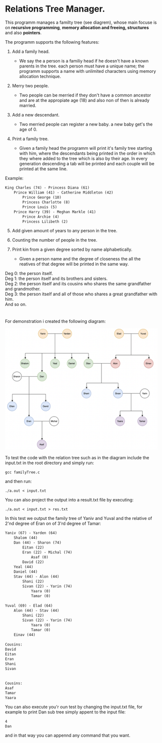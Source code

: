 # Relations Tree Manager.

This programm manages a familty tree (see diagrem), whose main focuse is on **recursive programming**, **memory allocation and freeing, structures** and also **pointers**.

The programm supports the following features:

1. Add a family head.
    * We say the a person is a familiy head if he doesn't have a known parents in the tree.
    each person must have a unique name; the programm supports a name with unlimited characters using memory allocation technique.

2. Merry two people.

    * Two people can be merried if they don't have a common ancestor and are at the appropiate age (18) and also non of then is already married.

3. Add a new descendant.

    * Two merried people can register a new baby. a new baby get's the age of 0.

4. Print a family tree.

    * Given a family head the programm will print it's family tree starting with him, where 
    the descendants being printed in the order in which they where added to the tree which is also by their age.
    In every generation descending a tab will be printed and each couple will be printed at the same line.

Example:

```
King Charles (74) - Princess Diana (61)
    Prince William (41) - Catherine Middleton (42)
        Prince George (10)
        Princess Charlotte (8)
        Prince Louis (5)
    Prince Harry (39) - Meghan Markle (41)
        Prince Archie (4)
        Princess Lilibeth (2) 
```

5. Add given amount of years to any person in the tree.

6. Counting the number of people in the tree.

7. Print kin from a given degree sorted by name alphabetically.

    * Given a person name and the degree of closeness the all the reatives of that degree will be printed in the same way. 

Deg 0: the person itself.  
Deg 1: the person itself and its brothers and sisters.  
Deg 2: the person itself and its cousins who shares the same grandfather and grandmother.  
Deg 3: the person itself and all of those who shares a great grandfather with him.  
And so on. 

#

For demonstration i created the following diagram:

![Diagram](relationTree.png)

To test the code with the relation tree such as in the diagram include the input.txt in the root directory and simply run:

```
gcc familyTree.c
```
and then run:
```
./a.out < input.txt
```
You can also project the output into a result.txt file by executing:
```
./a.out < input.txt > res.txt
```

In this test we output the family tree of Yaniv and Yuval and the relative of 2'nd degree of Eran on of 3'rd degree of Tamar:

```
Yaniv (67) - Yarden (64)
	Shalom (44)
	Dan (44) - Sharon (74)
		Eitan (22)
		Eran (22) - Michal (74)
			Asaf (0)
		David (22)
	Yeal (44)
	Daniel (44)
	Stav (44) - Alon (44)
		Shani (22)
		Sivan (22) - Yarin (74)
			Yaara (0)
			Tamar (0)

Yuval (69) - Elad (64)
	Alon (44) - Stav (44)
		Shani (22)
		Sivan (22) - Yarin (74)
			Yaara (0)
			Tamar (0)
	Einav (44)

Cousins:
David
Eitan
Eran
Shani
Sivan


Cousins:
Asaf
Tamar
Yaara

```

You can also execute you'r oun test by changing the input.txt file, for example to print Dan sub tree simply appent to the input file:
```
4
Dan
```

and in that way you can appennd any command that you want.


